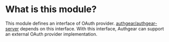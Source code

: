 # What is this module?

This module defines an interface of OAuth provider.
[authgear/authgear-server](https://github.com/authgear/authgear-server) depends on this interface.
With this interface, Authgear can support an external OAuth provider implementation.
